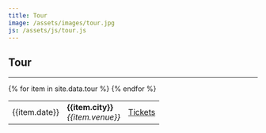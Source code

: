 ```yaml
---
title: Tour
image: /assets/images/tour.jpg
js: /assets/js/tour.js
---
```


## Tour
---

<table class="tour-table">
  <tbody>
    {% for item in site.data.tour %}
      <tr id="tour-{{item.date}}" class="show-row">
        <td>{{item.date}}</td>
        <td>
          <b>{{item.city}}</b>
          <br>
          <i>{{item.venue}}</i>
        </td>
        <td><a href="{{item.ticketlink}}">Tickets</a></td>
      </tr>
    {% endfor %}
  </tbody>
</table>